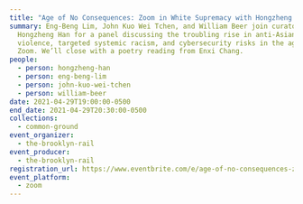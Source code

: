 ```yaml
---
title: "Age of No Consequences: Zoom in White Supremacy with Hongzheng Han"
summary: Eng-Beng Lim, John Kuo Wei Tchen, and William Beer join curator
  Hongzheng Han for a panel discussing the troubling rise in anti-Asian
  violence, targeted systemic racism, and cybersecurity risks in the age of
  Zoom. We’ll close with a poetry reading from Enxi Chang.
people:
  - person: hongzheng-han
  - person: eng-beng-lim
  - person: john-kuo-wei-tchen
  - person: william-beer
date: 2021-04-29T19:00:00-0500
end_date: 2021-04-29T20:30:00-0500
collections:
  - common-ground
event_organizer:
  - the-brooklyn-rail
event_producer:
  - the-brooklyn-rail
registration_url: https://www.eventbrite.com/e/age-of-no-consequences-zoom-in-white-supremacy-tickets-151992947999
event_platform:
  - zoom
---
```

